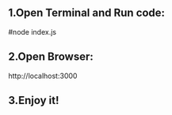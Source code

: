 <h2>1.Open Terminal and Run code:</h2>
#node index.js

<h2>2.Open Browser:</h2>
http://localhost:3000

<h2>3.Enjoy it!</h2>
